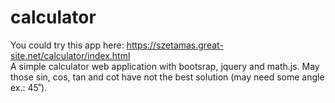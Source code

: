 # calculator

You could try this app here: <a href="https://szetamas.great-site.net/calculator/index.html">https://szetamas.great-site.net/calculator/index.html</a><br>
A simple calculator web application with bootsrap, jquery and math.js.
May those sin, cos, tan and cot have not the best solution (may need some angle ex.: 45˚).
